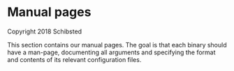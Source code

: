 # Manual pages

Copyright 2018 Schibsted

This section contains our manual pages. The goal is that each
binary should have a man-page, documenting all arguments and
specifying the format and contents of its relevant configuration
files.
